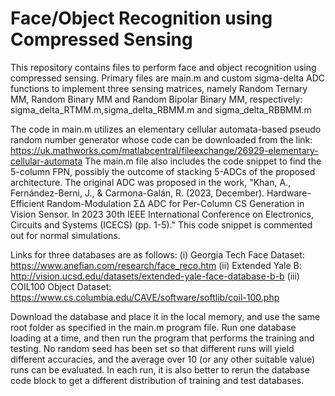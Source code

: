 # Face/Object Recognition using Compressed Sensing
This repository contains files to perform face and object recognition using compressed sensing.
Primary files are main.m and custom sigma-delta ADC functions to implement three sensing matrices, namely Random Ternary MM, Random Binary MM and Random Bipolar Binary MM, respectively: sigma_delta_RTMM.m,sigma_delta_RBMM.m and sigma_delta_RBBMM.m

The code in main.m utilizes an elementary cellular automata-based pseudo random number generator whose code can be downloaded from the link: https://uk.mathworks.com/matlabcentral/fileexchange/26929-elementary-cellular-automata
The main.m file also includes the code snippet to find the 5-column FPN, possibly the outcome of stacking 5-ADCs of the proposed architecture. The original ADC was proposed in the work, "Khan, A., Fernández-Berni, J., & Carmona-Galán, R. (2023, December). Hardware-Efficient Random-Modulation ΣΔ ADC for Per-Column CS Generation in Vision Sensor. In 2023 30th IEEE International Conference on Electronics, Circuits and Systems (ICECS) (pp. 1-5)."
This code snippet is commented out for normal simulations.

Links for three databases are as follows:
(i) Georgia Tech Face Dataset: https://www.anefian.com/research/face_reco.htm
(ii) Extended Yale B: http://vision.ucsd.edu/datasets/extended-yale-face-database-b-b
(iii) COIL100 Object Dataset: https://www.cs.columbia.edu/CAVE/software/softlib/coil-100.php

Download the database and place it in the local memory, and use the same root folder as specified in the main.m program file.
Run one database loading at a time, and then run the program that performs the training and testing. No random seed has been set so that different runs will yield different accuracies, and the average over 10 (or any other suitable value) runs can be evaluated. In each run, it is also better to rerun the database code block to get a different distribution of training and test databases.

